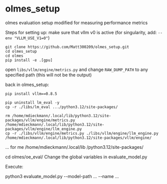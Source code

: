 # olmes_setup
olmes evaluation setup modified for measuring performance metrics

Steps for setting up:
make sure that vllm v0 is active
(for singularity, add: `--env "VLLM_USE_V1=0"`)

```
git clone https://github.com/Matt300209/olmes_setup.git
cd olmes_setup
cd olmes
pip install -e .[gpu]
```

open `libs/vllm/engine/metrics.py` and change `RAW_DUMP_PATH` to any specified path (this will not be the output)

back in olmes_setup:

```
pip install vllm==0.8.5

pip uninstall lm_eval -y
cp -r ./libs/lm_eval .../python3.12/site-packages/

rm /home/mdieckmann/.local/lib/python3.12/site-packages/vllm/engine/metrics.py /home/mdieckmann/.local/lib/python3.12/site-packages/vllm/engine/llm_engine.py
cp -r ./libs/vllm/engine/metrics.py ./libs/vllm/engine/llm_engine.py /home/mdieckmann/.local/lib/python3.12/site-packages/vllm/engine/
```

... for me /home/mdieckmann/.local/lib
/python3.12/site-packages/

cd olmes/oe_eval/
Change the global variables in evaluate_model.py

Execute:

python3 evaluate_model.py --model-path ... --name ... 

